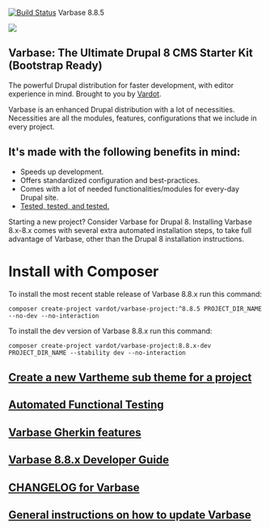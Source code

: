 [![Build Status](https://travis-ci.org/Vardot/varbase.svg?branch=8.x-8.5)](https://travis-ci.com/github/Vardot/varbase) Varbase 8.8.5

[![](https://www.drupal.org/files/styles/grid-3/public/project-images/Medium-Logo%20Color%20with%20padding.png)](https://www.drupal.org/project/varbase)

## Varbase: The Ultimate Drupal 8 CMS Starter Kit (Bootstrap Ready)

The powerful Drupal distribution for faster development, with editor experience
in mind. Brought to you by [Vardot](https://www.vardot.com/).

Varbase is an enhanced Drupal distribution with a lot of necessities.
Necessities are all the modules, features, configurations that we include
in every project.


## It's made with the following benefits in mind:

* Speeds up development.
* Offers standardized configuration and best-practices.
* Comes with a lot of needed functionalities/modules for every-day Drupal site.
* [Tested, tested, and tested.](https://travis-ci.org/Vardot/varbase/builds)

Starting a new project? Consider Varbase for Drupal 8.
Installing Varbase 8.x-8.x comes with several extra automated installation
steps, to take full advantage of Varbase, other than the Drupal 8 installation
instructions.


# Install with Composer

To install the most recent stable release of Varbase 8.8.x run this command:
```
composer create-project vardot/varbase-project:^8.8.5 PROJECT_DIR_NAME --no-dev --no-interaction
```

To install the dev version of Varbase 8.8.x run this command:
```
composer create-project vardot/varbase-project:8.8.x-dev PROJECT_DIR_NAME --stability dev --no-interaction
```

## [Create a new Vartheme sub theme for a project](https://github.com/Vardot/varbase/tree/8.x-8.x/scripts/README.md)

## [Automated Functional Testing](https://github.com/Vardot/varbase/blob/8.x-8.x/tests/README.md)

## [Varbase Gherkin features](https://github.com/Vardot/varbase/blob/8.x-8.x/tests/features/varbase/README.md)

## [Varbase 8.8.x Developer Guide](https://docs.varbase.vardot.com)

## [CHANGELOG for Varbase](https://github.com/Vardot/varbase/blob/8.x-8.x/CHANGELOG.md)

## [General instructions on how to update Varbase](https://github.com/Vardot/varbase/blob/8.x-8.x/UPDATE.md)
